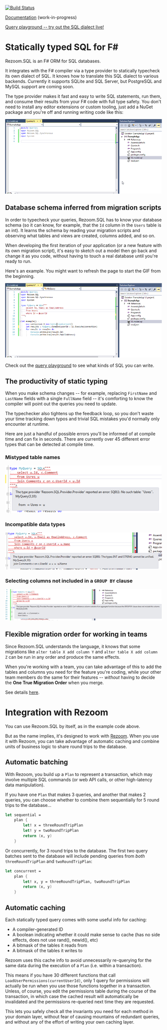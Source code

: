 [![Build Status](https://travis-ci.org/rspeele/Rezoom.SQL.svg?branch=master)](https://travis-ci.org/rspeele/Rezoom.SQL)

[Documentation](https://rspeele.gitbooks.io/rezoom-sql/doc/Tutorial/) (work-in-progress)

[Query playground -- try out the SQL dialect live!](http://rzsql.net/#3AB1F9635DF0C97D31462380EEBE88B460AE73FC)

# Statically typed SQL for F#

Rezoom.SQL is an F# ORM for SQL databases.

It integrates with the F# compiler via a type provider to statically typecheck
its own dialect of SQL. It knows how to translate this SQL dialect to various
backends. Currently it supports SQLite and SQL Server, but PostgreSQL and MySQL
support are coming soon.

The type provider makes it fast and easy to write SQL statements, run them, and
consume their results from your F# code with full type safety. You don't need to
install any editor extensions or custom tooling, just add a NuGet package and
you're off and running writing code like this:

![animated example usage to write queries](doc/ReadmeResources/Queries.gif)

## Database schema inferred from migration scripts

In order to typecheck your queries, Rezoom.SQL has to know your database schema
(so it can know, for example, that the `Id` column in the `Users` table is an
int). It learns the schema by reading your migration scripts and observing what
tables and views are created, columns added, and so on.

When developing the first iteration of your application (or a new feature with
its own migration script), it's easy to sketch out a model then go back and
change it as you code, without having to touch a real database until you're
ready to run.

Here's an example. You might want to refresh the page to start the GIF from the
beginning.

![animated example usage to write queries](doc/ReadmeResources/ModelChange.gif)

Check out the [query
playground](http://rzsql.net/#3AB1F9635DF0C97D31462380EEBE88B460AE73FC) to see
what kinds of SQL you can write.

## The productivity of static typing

When you make schema changes -- for example, replacing `FirstName` and
`LastName` fields with a single `FullName` field -- it's comforting to know the
compiler will point out the queries you need to update.

The typechecker also tightens up the feedback loop, so you don't waste your time
tracking down typos and trivial SQL mistakes you'd normally only encounter at runtime.

Here are just a handful of possible errors you'll be informed of at compile time
and can fix in seconds. There are currently over 45 different error types that
can be detected at compile time.

### Mistyped table names

![example error on mistyped table name](doc/ReadmeResources/NoTableError.png)

### Incompatible data types

![example error on comparing string to int](doc/ReadmeResources/TypeMismatch.png)

### Selecting columns not included in a `GROUP BY` clause

![example error on selecting column not found in group by clause](doc/ReadmeResources/GroupByError.png)

## Flexible migration order for working in teams

Since Rezoom.SQL understands the language, it knows that some migrations like
`alter table X add column Y` and `alter table X add column Z` can be run in any
order and produce the same effects.

When you're working with a team, you can take advantage of this to add the
tables and columns you need for the feature you're coding, while your other team
members do the same for their features -- _without_ having to decide the **One
True Migration Order** when you merge.

See details [here](https://rspeele.gitbooks.io/rezoom-sql/doc/Configuration/MigrationTrees.html).

# Integration with Rezoom

You can use Rezoom.SQL by itself, as in the example code above.

But as the name implies, it's designed to work with
[Rezoom](https://github.com/rspeele/Rezoom). When you use it with Rezoom, you can
take advantage of automatic caching and combine units of business logic to share round trips
to the database.

## Automatic batching

With Rezoom, you build up a `Plan` to represent a transaction, which may involve
multiple SQL commands (or web API calls, or other high-latency data manipulation).

If you have one `Plan` that makes 3 queries, and another that makes 2 queries,
you can choose whether to combine them sequentially for 5 round trips to the
database...

```fsharp
let sequential =
    plan {
        let! x = threeRoundTripPlan
        let! y = twoRoundTripPlan
        return (x, y)
    }
```

Or concurrently, for 3 round trips to the database. The first two query batches
sent to the database will include pending queries from *both*
`threeRoundTripPlan` and `twoRoundTripPlan`:

```fsharp
let concurrent =
    plan {
        let! x, y = threeRoundTripPlan, twoRoundTripPlan
        return (x, y)
    }
```

## Automatic caching

Each statically typed query comes with some useful info for caching:

* A compiler-generated ID
* A boolean indicating whether it could make sense to cache (has no side effects, does not use rand(), newid(), etc)
* A bitmask of the tables it reads from
* A bitmask of the tables it writes to

Rezoom uses this cache info to avoid unnecessarily re-querying for the same data
during the execution of a `Plan` (i.e. within a transaction).

This means if you have 30 different functions that call
`LoadUserPermissions(currentUserId)`, only 1 query for permissions will actually
be run when you use those functions together in a transaction. Unless, of
course, you edit the permissions table during the course of the transaction, in
which case the cached result will automatically be invalidated and the
permissions re-queried next time they are requested.

This lets you safely check all the invariants you need for each method in your
domain layer, without fear of causing mountains of redundant queries, and
without any of the effort of writing your own caching layer.